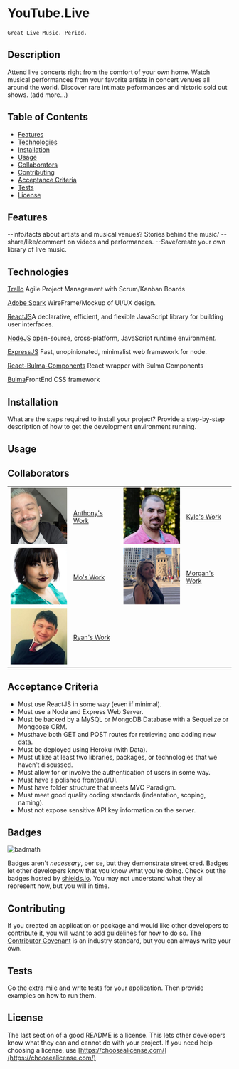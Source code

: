 # YouTube.Live

```
Great Live Music. Period.

```

## Description 

Attend live concerts right from the comfort of your own home.  Watch musical performances from your favorite artists in concert venues all around the world. Discover rare intimate peformances and historic sold out shows. (add more...)


## Table of Contents
* [Features](#features)
* [Technologies](#technologies)
* [Installation](#installation)
* [Usage](#usage)
* [Collaborators](#collaborators)
* [Contributing](#contributing)
* [Acceptance Criteria](#acceptance_criteria)
* [Tests](#tests)
* [License](#license)

## Features

--info/facts about artists and musical venues? Stories behind the music/
--share/like/comment on videos and performances.
--Save/create your own library of live music.  

## Technologies 

[Trello](https://trello.com/) Agile Project Management with Scrum/Kanban Boards

[Adobe Spark](https://spark.adobe.com/page/tRIlDi39DdX6h/) WireFrame/Mockup of UI/UX design.

[ReactJS](https://github.com/facebook/react)A declarative, efficient, and flexible JavaScript library for building user interfaces.

[NodeJS](https://github.com/nodejs/node) open-source, cross-platform, JavaScript runtime environment.

[ExpressJS](https://github.com/expressjs) Fast, unopinionated, minimalist web framework for node.

[React-Bulma-Components](https://react-bulma.dev/en) React wrapper with Bulma Components

[Bulma](https://bulma.io/)FrontEnd CSS framework

## Installation

What are the steps required to install your project? Provide a step-by-step description of how to get the development environment running.

## Usage 


## Collaborators

|           |            |            |            |
|-----------|------------|------------|------------|
|![Anthony](/src/images/anthony.jpeg?raw=true "Anthony DeCapite")|[Anthony's Work](https://github.com/adecapite)|![Kyle](/src/images/kyle.jpeg?raw=true "Kyle Young")|[Kyle's Work](https://github.com/Youngin9210)
|![Mo](/src/images/mo.png?raw=true "Mo Ager")|[Mo's Work](https://github.com/moagermo)|![Morgan](/src/images/morgan.png?raw=true "Morgan Schall")|[Morgan's Work](https://github.com/mschall217)|
|![Ryan](/src/images/ryan.jpeg?raw=true "Ryan Evans")|[Ryan's Work](https://github.com/rdevans87)|

## Acceptance Criteria

* Must use ReactJS in some way (even if minimal).
* Must use a Node and Express Web Server.
* Must be backed by a MySQL or MongoDB Database with a Sequelize or Mongoose ORM.
* Musthave both GET and POST routes for retrieving and adding new data.
* Must be deployed using Heroku (with Data).
* Must utilize at least two libraries, packages, or technologies that we haven’t discussed.
* Must allow for or involve the authentication of users in some way.    
* Must have a polished frontend/UI.
* Must have folder structure that meets MVC Paradigm.
* Must meet good quality coding standards (indentation, scoping, naming).
* Must not expose sensitive API key information on the server.

## Badges

![badmath](https://img.shields.io/github/languages/top/nielsenjared/badmath)

Badges aren't _necessary_, per se, but they demonstrate street cred. Badges let other developers know that you know what you're doing. Check out the badges hosted by [shields.io](https://shields.io/). You may not understand what they all represent now, but you will in time.

## Contributing

If you created an application or package and would like other developers to contribute it, you will want to add guidelines for how to do so. The [Contributor Covenant](https://www.contributor-covenant.org/) is an industry standard, but you can always write your own.

## Tests

Go the extra mile and write tests for your application. Then provide examples on how to run them.

## License

The last section of a good README is a license. This lets other developers know what they can and cannot do with your project. If you need help choosing a license, use [https://choosealicense.com/](https://choosealicense.com/)
